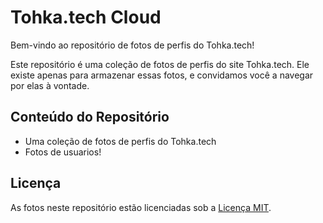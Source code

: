 **Tohka.tech Cloud**
=====================================

Bem-vindo ao repositório de fotos de perfis do Tohka.tech! 

Este repositório é uma coleção de fotos de perfis do site Tohka.tech. Ele existe apenas para armazenar essas fotos, e convidamos você a navegar por elas à vontade. 

**Conteúdo do Repositório**
--------------------

* Uma coleção de fotos de perfis do Tohka.tech
* Fotos de usuarios!

**Licença**
-------

As fotos neste repositório estão licenciadas sob a [Licença MIT](https://opensource.org/licenses/MIT).
